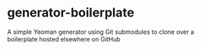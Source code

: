 generator-boilerplate
=====================

A simple Yeoman generator using Git submodules to clone over a boilerplate hosted elsewhere on GitHub